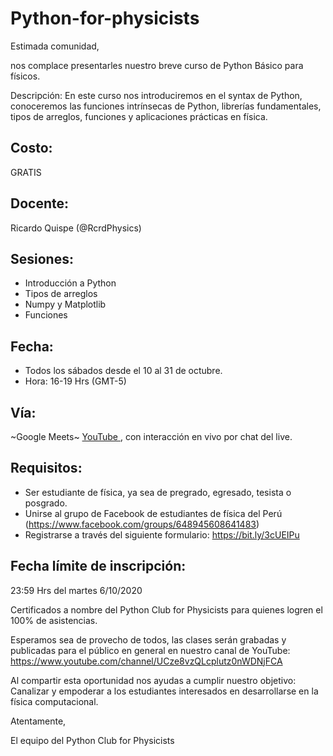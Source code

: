 # Python-for-physicists
Estimada comunidad,

nos complace presentarles nuestro breve curso de Python Básico para físicos.

Descripción: En este curso nos introduciremos en el syntax de Python, conoceremos las funciones intrínsecas de Python, librerías fundamentales, tipos de arreglos, funciones y aplicaciones prácticas en física. 

## Costo: 
GRATIS

## Docente: 
Ricardo Quispe (@RcrdPhysics)

## Sesiones:
- Introducción a Python
- Tipos de arreglos
- Numpy y Matplotlib
- Funciones

## Fecha:  
- Todos los sábados desde el 10 al 31 de octubre. 
- Hora: 16-19 Hrs (GMT-5)

## Vía:
~Google Meets~ [YouTube ](https://www.youtube.com/channel/UCze8vzQLcplutz0nWDNjFCA), con interacción en vivo por chat del live.

## Requisitos:
- Ser estudiante de física, ya sea de pregrado, egresado, tesista o posgrado.
- Unirse al grupo de Facebook de estudiantes de física del Perú (https://www.facebook.com/groups/648945608641483)
- Registrarse a través del siguiente formulario: https://bit.ly/3cUEIPu

## Fecha límite de inscripción:
23:59 Hrs del martes 6/10/2020

Certificados a nombre del Python Club for Physicists para quienes logren el 100% de asistencias.

Esperamos sea de provecho de todos,  las clases serán grabadas y publicadas para el público en general en nuestro canal de YouTube: https://www.youtube.com/channel/UCze8vzQLcplutz0nWDNjFCA 

Al compartir esta oportunidad nos ayudas a cumplir nuestro objetivo: Canalizar y empoderar a los estudiantes interesados en desarrollarse en la física computacional.

Atentamente, 

El equipo del Python Club for Physicists 
